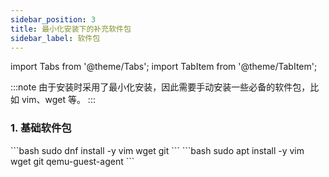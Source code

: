 ```yaml
---
sidebar_position: 3
title: 最小化安装下的补充软件包
sidebar_label: 软件包
---
```


import Tabs from '@theme/Tabs';
import TabItem from '@theme/TabItem';

:::note
由于安装时采用了最小化安装，因此需要手动安装一些必备的软件包，比如 vim、wget 等。
:::

### 1. 基础软件包

<Tabs>
<TabItem value='RockyLinux' label='RockyLinux' default>
```bash
sudo dnf install -y vim wget git
```
</TabItem>

<TabItem value='Ubuntu' label='Ubuntu' default>
```bash
sudo apt install -y vim wget git qemu-guest-agent
```
</TabItem>
</Tabs>